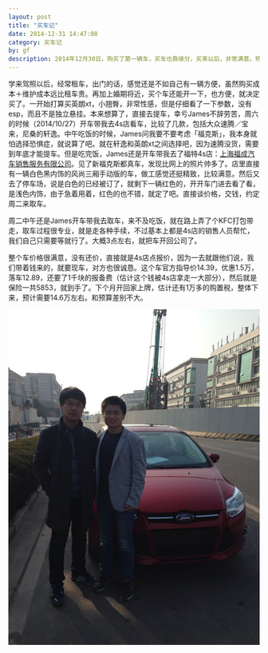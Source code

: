 ```yaml
---
layout: post
title: "买车记"
date: 2014-12-31 14:47:08
category: 买车记
by: gf
description: 2014年12月30日，购买了第一辆车，买车也靠缘分，买来以后，非常满意。特别感谢James的指导和帮助。
---
```


学来驾照以后，经常租车，出门的话，感觉还是不如自己有一辆方便，虽然购买成本＋维护成本远比租车贵。再加上婚期将近，买个车还能开一下，也方便，就决定买了。一开始打算买英朗xt，小翘臀，非常性感，但是仔细看了一下参数，没有esp，而且不是独立悬挂。本来想算了，直接去提车，幸亏James不辞劳苦，周六的时候（2014/10/27）开车带我去4s店看车，比较了几款，包括大众速腾／宝来，尼桑的轩逸。中午吃饭的时候，James问我要不要考虑「福克斯」，我本身就怕选择恐惧症，就说算了吧。就在轩逸和英朗xt之间选择吧，因为速腾没货，需要到年底才能提车。但是吃完饭，James还是开车带我去了福特4s店：[上海福成汽车销售服务有限公司](http://j.map.baidu.com/SYZCz)。见了新福克斯都真车，发现比网上的照片帅多了。店里直接有一辆白色黑内饰的风尚三厢手动版的车，做工感觉还挺精致，比较满意。然后又去了停车场，说是白色的已经被订了，就剩下一辆红色的，开开车门进去看了看，是浅色内饰，由于急着用着，红色的也不错，就定了吧。直接谈价格，交钱，约定周二来取车。

周二中午还是James开车带我去取车，来不及吃饭，就在路上弄了个KFC打包带走，取车过程很专业，就是走各种手续，不过基本上都是4s店的销售人员帮忙，我们自己只需要等就行了。大概3点左右，就把车开回公司了。

整个车价格很满意，没有还价，直接就是4s店点报价，因为一去就跟他们说，我们带着钱来的，就要现车，对方也很诚恳。这个车官方指导价14.39，优惠1.5万，落车12.89，还要了1千块的报备费（估计这个钱被4s店拿走一大部分），然后就是保险一共5853，就到手了。下个月开回家上牌，估计还有1万多的购置税，整体下来，预计需要14.6万左右。和预算差别不大。

![buy-a-car](/images/buy-car.jpg)